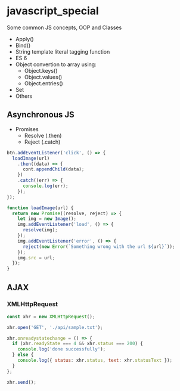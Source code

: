 # javascript_special

Some common JS concepts, OOP and Classes

- Apply()
- Bind()
- String template literal tagging function
- ES 6
- Object convertion to array using:
  - Object.keys()
  - Object.values()
  - Object.entries()
- Set
- Others

## Asynchronous JS

- Promises
  - Resolve (.then)
  - Reject (.catch)

```js
btn.addEventListener('click', () => {
  loadImage(url)
    .then((data) => {
      cont.appendChild(data);
    })
    .catch((err) => {
      console.log(err);
    });
});

function loadImage(url) {
  return new Promise((resolve, reject) => {
    let img = new Image();
    img.addEventListener('load', () => {
      resolve(img);
    });
    img.addEventListener('error', () => {
      reject(new Error(`Something wrong with the url ${url}`));
    });
    img.src = url;
  });
}
```

## AJAX

### XMLHttpRequest

```js
const xhr = new XMLHttpRequest();

xhr.open('GET', './api/sample.txt');

xhr.onreadystatechange = () => {
  if (xhr.readyState === 4 && xhr.status === 200) {
    console.log('done successfully');
  } else {
    console.log({ status: xhr.status, text: xhr.statusText });
  }
};

xhr.send();
```
